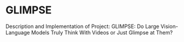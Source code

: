 # GLIMPSE
Description and Implementation of Project: GLIMPSE: Do Large Vision-Language Models Truly Think With Videos or Just Glimpse at Them?
